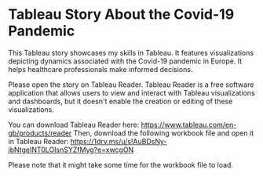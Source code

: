 # Tableau Story About the Covid-19 Pandemic
This Tableau story showcases my skills in Tableau. It features visualizations depicting dynamics associated with the Covid-19 pandemic in Europe. It helps healthcare professionals make informed decisions.

Please open the story on Tableau Reader. Tableau Reader is a free software application that allows users to view and interact with Tableau visualizations and dashboards, but it doesn't enable the creation or editing of these visualizations. 

You can download Tableau Reader here: https://www.tableau.com/en-gb/products/reader
Then, download the following workbook file and open it in Tableau Reader: https://1drv.ms/u/s!AuBDsNy-jbNtgeINT0LOIsnSYZfMyg?e=xwcgON

Please note that it might take some time for the workbook file to load.
